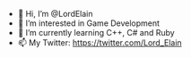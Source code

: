 - 👋 Hi, I’m @LordElain
- 👀 I’m interested in Game Development
- 🌱 I’m currently learning C++, C# and Ruby
- 📫 My Twitter: https://twitter.com/Lord_Elain



<!---
LordElain/LordElain is a ✨ special ✨ repository because its `README.md` (this file) appears on your GitHub profile.
You can click the Preview link to take a look at your changes.
--->
